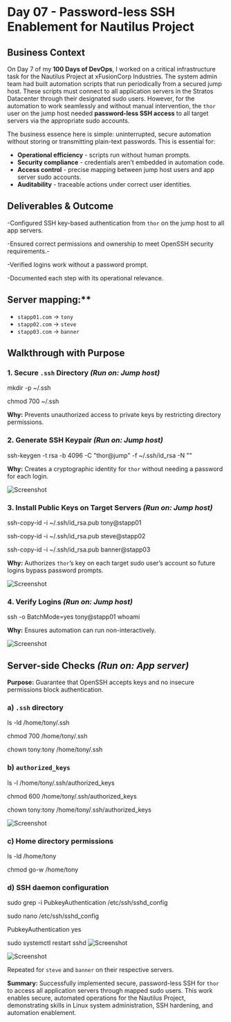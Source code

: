 # Day 07 - Password-less SSH Enablement for Nautilus Project

## Business Context

On Day 7 of my **100 Days of DevOps**, I worked on a critical infrastructure task for the Nautilus Project at xFusionCorp Industries. The system admin team had built automation scripts that run periodically from a secured jump host. These scripts must connect to all application servers in the Stratos Datacenter through their designated sudo users. However, for the automation to work seamlessly and without manual intervention, the `thor` user on the jump host needed **password-less SSH access** to all target servers via the appropriate sudo accounts.

The business essence here is simple: uninterrupted, secure automation without storing or transmitting plain-text passwords. This is essential for:

- **Operational efficiency** - scripts run without human prompts.
- **Security compliance** - credentials aren’t embedded in automation code.
- **Access control** - precise mapping between jump host users and app server sudo accounts.
- **Auditability** - traceable actions under correct user identities.

## Deliverables & Outcome


-Configured SSH key-based authentication from `thor` on the jump host to all app servers.

-Ensured correct permissions and ownership to meet OpenSSH security requirements.-

-Verified logins work without a password prompt.

-Documented each step with its operational relevance.

## Server mapping:**

* `stapp01.com` → `tony`
* `stapp02.com` → `steve`
* `stapp03.com` → `banner`

## Walkthrough with Purpose

### 1. Secure `.ssh` Directory *(Run on: Jump host)*
mkdir -p ~/.ssh

chmod 700 ~/.ssh

**Why:** Prevents unauthorized access to private keys by restricting directory permissions.

### 2. Generate SSH Keypair *(Run on: Jump host)*
ssh-keygen -t rsa -b 4096 -C "thor@jump" -f ~/.ssh/id_rsa -N ""

**Why:** Creates a cryptographic identity for `thor` without needing a password for each login.

![Screenshot](screenshots/keygen.png)

### 3. Install Public Keys on Target Servers *(Run on: Jump host)*

ssh-copy-id -i ~/.ssh/id_rsa.pub tony@stapp01

ssh-copy-id -i ~/.ssh/id_rsa.pub steve@stapp02

ssh-copy-id -i ~/.ssh/id_rsa.pub banner@stapp03

**Why:** Authorizes `thor`’s key on each target sudo user’s account so future logins bypass password prompts.

![Screenshot](screenshots/ssh-copyid-success.png)

### 4. Verify Logins *(Run on: Jump host)*

ssh -o BatchMode=yes tony@stapp01 whoami

**Why:** Ensures automation can run non-interactively.

![Screenshot](screenshots/verify-login.png)

## Server-side Checks *(Run on: App server)*

**Purpose:** Guarantee that OpenSSH accepts keys and no insecure permissions block authentication.

### a) `.ssh` directory

ls -ld /home/tony/.ssh

chmod 700 /home/tony/.ssh

chown tony:tony /home/tony/.ssh

### b) `authorized_keys`

ls -l /home/tony/.ssh/authorized_keys

chmod 600 /home/tony/.ssh/authorized_keys

chown tony:tony /home/tony/.ssh/authorized_keys

![Screenshot](screenshots/authorized_keys-check.png)

### c) Home directory permissions

ls -ld /home/tony

chmod go-w /home/tony

### d) SSH daemon configuration

sudo grep -i PubkeyAuthentication /etc/ssh/sshd_config

sudo nano /etc/ssh/sshd_config

PubkeyAuthentication yes

sudo systemctl restart sshd
![Screenshot](screenshots/sshd-config.png)

![Screenshot](screenshots/final-summary.png)

Repeated for `steve` and `banner` on their respective servers.

**Summary:** Successfully implemented secure, password-less SSH for `thor` to access all application servers through mapped sudo users. This work enables secure, automated operations for the Nautilus Project, demonstrating skills in Linux system administration, SSH hardening, and automation enablement.
